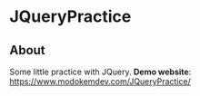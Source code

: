# JQueryPractice

## About

Some little practice with JQuery. **Demo website**: <https://www.modokemdev.com/JQueryPractice/>

